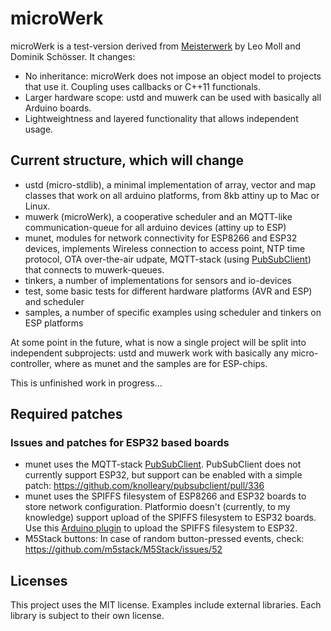 # microWerk

microWerk is a test-version derived from [Meisterwerk](https://github.com/YeaSoft/MeisterWerk) by Leo Moll and Dominik Schösser. It changes:

* No inheritance: microWerk does not impose an object model to projects that use it. Coupling uses callbacks or C++11 functionals.
* Larger hardware scope: ustd and muwerk can be used with basically all Arduino boards.
* Lightweightness and layered functionality that allows independent usage.

## Current structure, which will change

* ustd (micro-stdlib), a minimal implementation of array, vector and map classes that work on all arduino platforms, from 8kb attiny up to Mac or Linux.
* muwerk (microWerk), a cooperative scheduler and an MQTT-like communication-queue for all arduino devices (attiny up to ESP)
* munet, modules for network connectivity for ESP8266 and ESP32 devices, implements Wireless connection to access point, NTP time protocol, OTA over-the-air udpate, MQTT-stack (using [PubSubClient](https://github.com/knolleary/pubsubclient)) that connects to muwerk-queues.
* tinkers, a number of implementations for sensors and io-devices
* test, some basic tests for different hardware platforms (AVR and ESP) and scheduler
* samples, a number of specific examples using scheduler and tinkers on ESP platforms

At some point in the future, what is now a single project will be split into independent subprojects: ustd and muwerk work with basically any micro-controller, where as munet and the samples are for ESP-chips.

This is unfinished work in progress...

## Required patches

### Issues and patches for ESP32 based boards

* munet uses the MQTT-stack [PubSubClient](https://github.com/knolleary/pubsubclient). PubSubClient does not currently support ESP32, but support can be enabled with a simple patch: <https://github.com/knolleary/pubsubclient/pull/336>
* munet uses the SPIFFS filesystem of ESP8266 and ESP32 boards to store network configuration. Platformio doesn't (currently, to my knowledge) support upload of the SPIFFS filesystem to ESP32 boards. Use this [Arduino plugin](https://github.com/me-no-dev/arduino-esp32fs-plugin) to upload the SPIFFS filesystem to ESP32.
* M5Stack buttons: In case of random button-pressed events, check: <https://github.com/m5stack/M5Stack/issues/52>

## Licenses

This project uses the MIT license. Examples include external libraries. Each library is subject to their own license.
